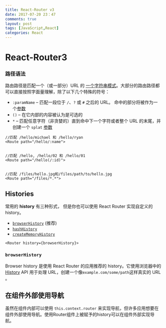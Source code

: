 ```yaml
---
title: React-Router v3
date: 2017-07-20 23：47
comments: true
layout: post
tags: [JavaScript,React]
categories: React
---
```


# React-Router3



### 路径语法

路由路径是匹配一个（或一部分）URL 的 [一个字符串模式](https://react-guide.github.io/react-router-cn/docs/guides/basics/docs/Glossary.md#routepattern)。大部分的路由路径都可以直接按照字面量理解，除了以下几个特殊的符号：

- `:paramName` – 匹配一段位于 `/`、`?` 或 `#` 之后的 URL。 命中的部分将被作为一个[参数](https://react-guide.github.io/react-router-cn/docs/guides/basics/docs/Glossary.md#params)
- `()` – 在它内部的内容被认为是可选的
- `*` – 匹配任意字符（非贪婪的）直到命中下一个字符或者整个 URL 的末尾，并创建一个 `splat` [参数](https://react-guide.github.io/react-router-cn/docs/guides/basics/docs/Glossary.md#params)

<!--more-->

```react
//匹配 /hello/michael 和 /hello/ryan
<Route path="/hello/:name">         
  
  
//匹配 /hello, /hello/02 和 /hello/01
<Route path="/hello(/:id)">   


//匹配 /files/hello.jpg和/files/path/to/hello.jpg
<Route path="/files/*.*">       
```

## Histories

常用的 **history** 有三种形式， 但是你也可以使用 React Router 实现自定义的 history。

- [`browserHistory`](https://react-guide.github.io/react-router-cn/docs/guides/basics/Histories.html#browserHistory) (推荐)
- [`hashHistory`](https://react-guide.github.io/react-router-cn/docs/guides/basics/Histories.html#hashHistory)
- [`createMemoryHistory`](https://react-guide.github.io/react-router-cn/docs/guides/basics/Histories.html#creatememoryhistory)

```react
<Router history={browserHistory}>
```

### `browserHistory`

Browser history 是使用 React Router 的应用推荐的 history。它使用浏览器中的 [History](https://developer.mozilla.org/en-US/docs/Web/API/History) API 用于处理 URL，创建一个像`example.com/some/path`这样真实的 URL 。





## 在组件外部使用导航

虽然在组件内部可以使用 `this.context.router` 来实现导航，但许多应用想要在组件外部使用导航。使用Router组件上被赋予的history可以在组件外部实现导航。